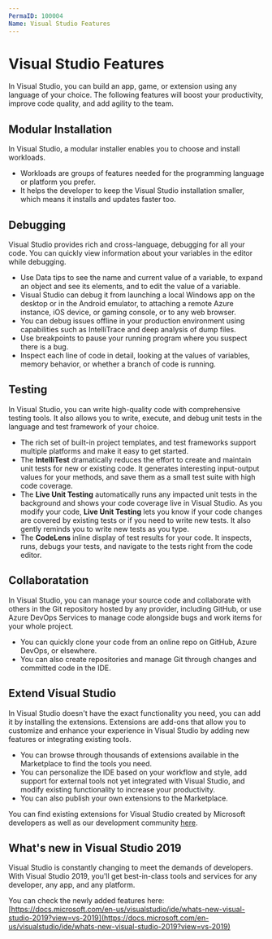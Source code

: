 ```yaml
---
PermaID: 100004
Name: Visual Studio Features
---
```


# Visual Studio Features

In Visual Studio, you can build an app, game, or extension using any language of your choice. The following features will boost your productivity, improve code quality, and add agility to the team.

## Modular Installation

In Visual Studio, a modular installer enables you to choose and install workloads. 

 - Workloads are groups of features needed for the programming language or platform you prefer. 
 - It helps the developer to keep the Visual Studio installation smaller, which means it installs and updates faster too.

## Debugging 

Visual Studio provides rich and cross-language, debugging for all your code. You can quickly view information about your variables in the editor while debugging. 

 - Use Data tips to see the name and current value of a variable, to expand an object and see its elements, and to edit the value of a variable.
 - Visual Studio can debug it from launching a local Windows app on the desktop or in the Android emulator, to attaching a remote Azure instance, iOS device, or gaming console, or to any web browser.
 - You can debug issues offline in your production environment using capabilities such as IntelliTrace and deep analysis of dump files.
 - Use breakpoints to pause your running program where you suspect there is a bug. 
 - Inspect each line of code in detail, looking at the values of variables, memory behavior, or whether a branch of code is running.

## Testing

In Visual Studio, you can write high-quality code with comprehensive testing tools. It also allows you to write, execute, and debug unit tests in the language and test framework of your choice. 

 - The rich set of built-in project templates, and test frameworks support multiple platforms and make it easy to get started.
 - The **IntelliTest** dramatically reduces the effort to create and maintain unit tests for new or existing code. It generates interesting input-output values for your methods, and save them as a small test suite with high code coverage. 
 - The **Live Unit Testing** automatically runs any impacted unit tests in the background and shows your code coverage live in Visual Studio. As you modify your code, **Live Unit Testing** lets you know if your code changes are covered by existing tests or if you need to write new tests. It also gently reminds you to write new tests as you type.
 - The **CodeLens** inline display of test results for your code. It inspects, runs, debugs your tests, and navigate to the tests right from the code editor.

## Collaboratation

In Visual Studio, you can manage your source code and collaborate with others in the Git repository hosted by any provider, including GitHub, or use Azure DevOps Services to manage code alongside bugs and work items for your whole project.

 - You can quickly clone your code from an online repo on GitHub, Azure DevOps, or elsewhere. 
 - You can also create repositories and manage Git through changes and committed code in the IDE.

## Extend Visual Studio

In Visual Studio doesn't have the exact functionality you need, you can add it by installing the extensions. Extensions are add-ons that allow you to customize and enhance your experience in Visual Studio by adding new features or integrating existing tools. 

 - You can browse through thousands of extensions available in the Marketplace to find the tools you need. 
 - You can personalize the IDE based on your workflow and style, add support for external tools not yet integrated with Visual Studio, and modify existing functionality to increase your productivity. 
 - You can also publish your own extensions to the Marketplace.

You can find existing extensions for Visual Studio created by Microsoft developers as well as our development community [here](https://marketplace.visualstudio.com/vs).

## What's new in Visual Studio 2019

Visual Studio is constantly changing to meet the demands of developers. With Visual Studio 2019, you'll get best-in-class tools and services for any developer, any app, and any platform. 

You can check the newly added features here: [https://docs.microsoft.com/en-us/visualstudio/ide/whats-new-visual-studio-2019?view=vs-2019](https://docs.microsoft.com/en-us/visualstudio/ide/whats-new-visual-studio-2019?view=vs-2019)
